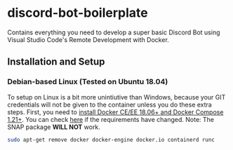 # discord-bot-boilerplate
Contains everything you need to develop a super basic Discord Bot using Visual Studio Code's Remote Development with Docker.

## Installation and Setup

### Debian-based Linux (Tested on Ubuntu 18.04)

To setup on Linux is a bit more unintiutive than Windows, because your GIT credentials will not be given to the container unless you do these extra steps.
First, you need to [install Docker CE/EE 18.06+ and Docker Compose 1.21+](https://docs.docker.com/engine/install/debian/#install-using-the-convenience-script). You can check [here](https://code.visualstudio.com/docs/remote/containers#_system-requirements) if the requirements have changed. Note: The SNAP package **WILL NOT** work.

```bash
sudo apt-get remove docker docker-engine docker.io containerd runc
